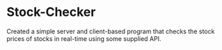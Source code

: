# Stock-Checker
Created a simple server and client-based program that checks the stock prices of stocks in real-time using some supplied API.
